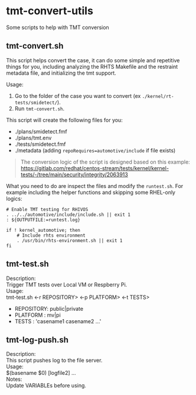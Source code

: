 # tmt-convert-utils
Some scripts to help with TMT conversion

## tmt-convert.sh

This script helps convert the case, it can do some simple and repetitive things for you, including analyzing the RHTS Makefile and the restraint metadata file, and initializing the tmt support.

Usage:

1. Go to the folder of the case you want to convert (ex `./kernel/rt-tests/smidetect/`).
2. Run `tmt-convert.sh`.

This script will create the following files for you:
- ./plans/smidetect.fmf
- ./plans/tmt.env
- ./tests/smidetect.fmf
- ./metadata (adding `repoRequires=automotive/include` if file exists)

> The conversion logic of the script is designed based on this example:  
> https://gitlab.com/redhat/centos-stream/tests/kernel/kernel-tests/-/tree/main/security/integrity/2063913

What you need to do are inspect the files and modify the `runtest.sh`. For example including the helper functions and skipping some RHEL-only logics:

```
# Enable TMT testing for RHIVOS
. ../../automotive/include/include.sh || exit 1
: ${OUTPUTFILE:=runtest.log}

if ! kernel_automotive; then
    # Include rhts environment
    . /usr/bin/rhts-environment.sh || exit 1
fi
```

## tmt-test.sh

Description:  
  Trigger TMT tests over Local VM or Respberry Pi.  
Usage:  
  tmt-test.sh <-r REPOSITORY> <-p PLATFORM> <-t TESTS>  
  - REPOSITORY: public|private
  - PLATFORM  : mv|pi
  - TESTS     : 'casename1 casename2 ...'

## tmt-log-push.sh

Description:  
  This script pushes log to the file server.  
Usage:  
  $(basename $0) <logfile1> [logfile2] ...  
Notes:  
  Update VARIABLEs before using.

